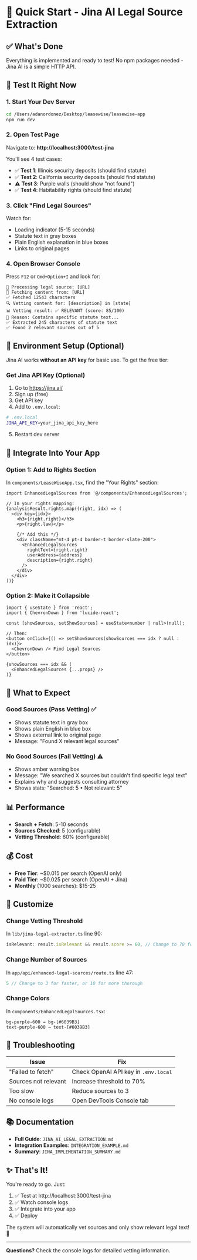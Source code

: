 # 🚀 Quick Start - Jina AI Legal Source Extraction

## ✅ What's Done

Everything is implemented and ready to test! No npm packages needed - Jina AI is a simple HTTP API.

## 🧪 Test It Right Now

### **1. Start Your Dev Server**

```bash
cd /Users/adanordonez/Desktop/leasewise/leasewise-app
npm run dev
```

### **2. Open Test Page**

Navigate to: **http://localhost:3000/test-jina**

You'll see 4 test cases:
- ✅ **Test 1**: Illinois security deposits (should find statute)
- ✅ **Test 2**: California security deposits (should find statute)
- ⚠️ **Test 3**: Purple walls (should show "not found")
- ✅ **Test 4**: Habitability rights (should find statute)

### **3. Click "Find Legal Sources"**

Watch for:
- Loading indicator (5-15 seconds)
- Statute text in gray boxes
- Plain English explanation in blue boxes
- Links to original pages

### **4. Open Browser Console**

Press `F12` or `Cmd+Option+I` and look for:
```
🚀 Processing legal source: [URL]
📄 Fetching content from: [URL]
✅ Fetched 12543 characters
🔍 Vetting content for: [description] in [state]
📊 Vetting result: ✅ RELEVANT (score: 85/100)
📝 Reason: Contains specific statute text...
✅ Extracted 245 characters of statute text
✅ Found 2 relevant sources out of 5
```

## 🔑 Environment Setup (Optional)

Jina AI works **without an API key** for basic use. To get the free tier:

### **Get Jina API Key** (Optional)

1. Go to https://jina.ai/
2. Sign up (free)
3. Get API key
4. Add to `.env.local`:

```bash
# .env.local
JINA_API_KEY=your_jina_api_key_here
```

5. Restart dev server

## 📝 Integrate Into Your App

### **Option 1: Add to Rights Section**

In `components/LeaseWiseApp.tsx`, find the "Your Rights" section:

```tsx
import EnhancedLegalSources from '@/components/EnhancedLegalSources';

// In your rights mapping:
{analysisResult.rights.map((right, idx) => (
  <div key={idx}>
    <h3>{right.right}</h3>
    <p>{right.law}</p>
    
    {/* Add this */}
    <div className="mt-4 pt-4 border-t border-slate-200">
      <EnhancedLegalSources
        rightText={right.right}
        userAddress={address}
        description={right.right}
      />
    </div>
  </div>
))}
```

### **Option 2: Make it Collapsible**

```tsx
import { useState } from 'react';
import { ChevronDown } from 'lucide-react';

const [showSources, setShowSources] = useState<number | null>(null);

// Then:
<button onClick={() => setShowSources(showSources === idx ? null : idx)}>
  <ChevronDown /> Find Legal Sources
</button>

{showSources === idx && (
  <EnhancedLegalSources {...props} />
)}
```

## 🎯 What to Expect

### **Good Sources (Pass Vetting)** ✅
- Shows statute text in gray box
- Shows plain English in blue box
- Shows external link to original page
- Message: "Found X relevant legal sources"

### **No Good Sources (Fail Vetting)** ⚠️
- Shows amber warning box
- Message: "We searched X sources but couldn't find specific legal text"
- Explains why and suggests consulting attorney
- Shows stats: "Searched: 5 • Not relevant: 5"

## 📊 Performance

- **Search + Fetch**: 5-10 seconds
- **Sources Checked**: 5 (configurable)
- **Vetting Threshold**: 60% (configurable)

## 💰 Cost

- **Free Tier**: ~$0.015 per search (OpenAI only)
- **Paid Tier**: ~$0.025 per search (OpenAI + Jina)
- **Monthly** (1000 searches): $15-25

## 🔧 Customize

### **Change Vetting Threshold**

In `lib/jina-legal-extractor.ts` line 90:

```typescript
isRelevant: result.isRelevant && result.score >= 60, // Change to 70 for stricter
```

### **Change Number of Sources**

In `app/api/enhanced-legal-sources/route.ts` line 47:

```typescript
5 // Change to 3 for faster, or 10 for more thorough
```

### **Change Colors**

In `components/EnhancedLegalSources.tsx`:

```tsx
bg-purple-600 → bg-[#6039B3]
text-purple-600 → text-[#6039B3]
```

## 🐛 Troubleshooting

| Issue | Fix |
|-------|-----|
| "Failed to fetch" | Check OpenAI API key in `.env.local` |
| Sources not relevant | Increase threshold to 70% |
| Too slow | Reduce sources to 3 |
| No console logs | Open DevTools Console tab |

## 📚 Documentation

- **Full Guide**: `JINA_AI_LEGAL_EXTRACTION.md`
- **Integration Examples**: `INTEGRATION_EXAMPLE.md`
- **Summary**: `JINA_IMPLEMENTATION_SUMMARY.md`

## ✨ That's It!

You're ready to go. Just:

1. ✅ Test at http://localhost:3000/test-jina
2. ✅ Watch console logs
3. ✅ Integrate into your app
4. ✅ Deploy

The system will automatically vet sources and only show relevant legal text! 🎉

---

**Questions?** Check the console logs for detailed vetting information.

